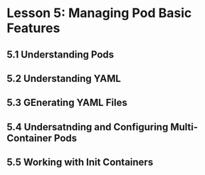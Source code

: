 # Lesson 5: Managing Pod Basic Features

## 5.1 Understanding Pods

## 5.2 Understanding YAML

## 5.3 GEnerating YAML Files

## 5.4 Undersatnding and Configuring Multi-Container Pods

## 5.5 Working with Init Containers
